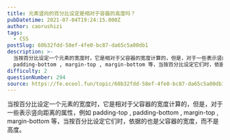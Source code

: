 ```yaml
---
title: 元素竖向的百分比设定是相对于容器的高度吗？
pubDatetime: 2021-07-04T19:24:15.000Z
author: caorushizi
tags:
  - CSS
postSlug: 60b32fdd-58ef-4fe0-bc87-da65c5a00db1
description: >-
  当按百分比设定一个元素的宽度时，它是相对于父容器的宽度计算的，但是，对于一些表示竖向距离的属性，例如 padding-top ,
  padding-bottom , margin-top , margin-bottom 等，当按百分比设定它们时，依据的也是父容器的宽度，而不是高度。
difficulty: 2
questionNumber: 294
source: https://fe.ecool.fun/topic/60b32fdd-58ef-4fe0-bc87-da65c5a00db1
---
```


当按百分比设定一个元素的宽度时，它是相对于父容器的宽度计算的，但是，对于一些表示竖向距离的属性，例如 padding-top , padding-bottom , margin-top , margin-bottom 等，当按百分比设定它们时，依据的也是父容器的宽度，而不是高度。
